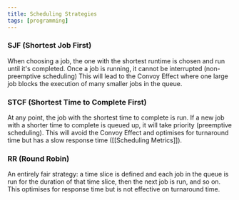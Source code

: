 ```yaml
---
title: Scheduling Strategies
tags: [programming]
---
```

### SJF (Shortest Job First)
When choosing a job, the one with the shortest runtime is chosen and run until it's completed. Once a job is running, it cannot be interrupted (non-preemptive scheduling) This will lead to the Convoy Effect where one large job blocks the execution of many smaller jobs in the queue. 

### STCF (Shortest Time to Complete First)
At any point, the job with the shortest time to complete is run. If a new job with a shorter time to complete is queued up, it will take priority (preemptive scheduling). This will avoid the Convoy Effect and optimises for turnaround time but has a slow response time ([[Scheduling Metrics]]).

### RR (Round Robin)
An entirely fair strategy: a time slice is defined and each job in the queue is run for the duration of that time slice, then the next job is run, and so on. This optimises for response time but is not effective on turnaround time. 